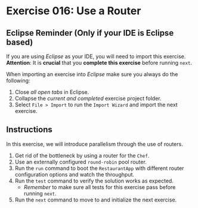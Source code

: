 # Exercise 016: Use a Router

## Eclipse Reminder (Only if your IDE is Eclipse based)

If you are using *Eclipse* as your IDE, you will need to import this exercise. **Attention**: It is **crucial** that you **complete this exercise** before running `next`.

When importing an exercise into *Eclipse* make sure you always do the following:

1. Close *all open tabs* in Eclipse.
2. Collapse the *current and completed* exercise project folder.
3. Select `File > Import` to run the `Import Wizard` and import the next exercise.

## Instructions

In this exercise, we will introduce parallelism through the use of routers.

1. Get rid of the bottleneck by using a router for the `Chef`.
2. Use an externally configured `round-robin` pool router.
3. Run the `run` command to boot the `RestaurantApp` with different router configuration options and watch the throughput.
4. Run the `test` command to verify the solution works as expected.
    - *Remember* to make sure all tests for this exercise pass before running `next`.
5. Run the `next` command to move to and initialize the next exercise.
